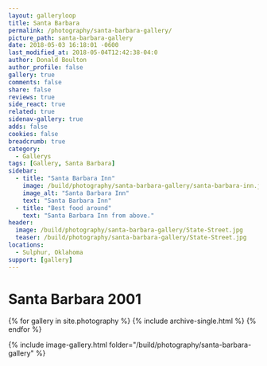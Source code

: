 ```yaml
---
layout: galleryloop
title: Santa Barbara
permalink: /photography/santa-barbara-gallery/
picture_path: santa-barbara-gallery
date: 2018-05-03 16:18:01 -0600
last_modified_at: 2018-05-04T12:42:38-04:0
author: Donald Boulton
author_profile: false
gallery: true
comments: false
share: false
reviews: true
side_react: true
related: true
sidenav-gallery: true
adds: false
cookies: false
breadcrumb: true
category:
  - Gallerys
tags: [Gallery, Santa Barbara] 
sidebar:
  - title: "Santa Barbara Inn"
    image: /build/photography/santa-barbara-gallery/santa-barbara-inn.jpg
    image_alt: "Santa Barbara Inn"
    text: "Santa Barbara Inn"
  - title: "Best food around"
    text: "Santa Barbara Inn from above."
header:
  image: /build/photography/santa-barbara-gallery/State-Street.jpg
  teaser: /build/photography/santa-barbara-gallery/State-Street.jpg
locations:
  - Sulphur, Oklahoma
support: [gallery]
---
```

# Santa Barbara 2001

{% for gallery in site.photography %}
  {% include archive-single.html %}
{% endfor %}

{% include image-gallery.html folder="/build/photography/santa-barbara-gallery" %}
